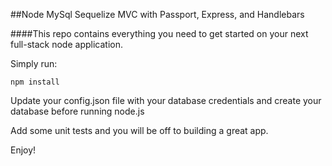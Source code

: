 ##Node MySql Sequelize MVC with Passport, Express, and Handlebars

####This repo contains everything you need to get started on your next full-stack node application.

Simply run:

```npm install```

Update your config.json file with your database credentials and create your database before running node.js

Add some unit tests and you will be off to building a great app.

Enjoy! 